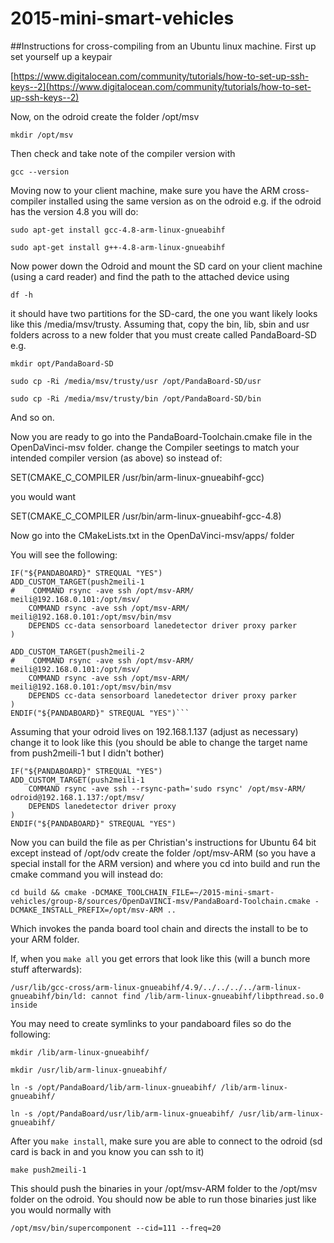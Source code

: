 # 2015-mini-smart-vehicles

##Instructions for cross-compiling from an Ubuntu linux machine. First up set yourself up a keypair

[https://www.digitalocean.com/community/tutorials/how-to-set-up-ssh-keys--2](https://www.digitalocean.com/community/tutorials/how-to-set-up-ssh-keys--2)


Now, on the odroid create the folder /opt/msv

```mkdir /opt/msv```

Then check and take note of the compiler version with

```gcc --version```

Moving now to your client machine, make sure you have the ARM cross-compiler installed using the same version as on the odroid e.g. if the odroid has the version 4.8 you will do:

```sudo apt-get install gcc-4.8-arm-linux-gnueabihf```

```sudo apt-get install g++-4.8-arm-linux-gnueabihf```

Now power down the Odroid and mount the SD card on your client machine (using a card reader) and find the path to the attached device using 

```df -h```

it should have two partitions for the SD-card, the one you want likely looks like this /media/msv/trusty. Assuming that, copy the bin, lib, sbin and usr folders across to a new folder that you must create called PandaBoard-SD e.g.

```mkdir opt/PandaBoard-SD```

```sudo cp -Ri /media/msv/trusty/usr /opt/PandaBoard-SD/usr```

```sudo cp -Ri /media/msv/trusty/bin /opt/PandaBoard-SD/bin```

And so on.

Now you are ready to go into the PandaBoard-Toolchain.cmake file in the OpenDaVinci-msv folder. change the Compiler seetings to match your intended compiler version (as above) so instead of:

SET(CMAKE_C_COMPILER   /usr/bin/arm-linux-gnueabihf-gcc)

you would want 

SET(CMAKE_C_COMPILER   /usr/bin/arm-linux-gnueabihf-gcc-4.8)

Now go into the CMakeLists.txt in the OpenDaVinci-msv/apps/ folder

You will see the following:

	IF("${PANDABOARD}" STREQUAL "YES")
	ADD_CUSTOM_TARGET(push2meili-1
	#    COMMAND rsync -ave ssh /opt/msv-ARM/ meili@192.168.0.101:/opt/msv/
	    COMMAND rsync -ave ssh /opt/msv-ARM/ meili@192.168.0.101:/opt/msv/bin/msv
	    DEPENDS cc-data sensorboard lanedetector driver proxy parker
	)

	ADD_CUSTOM_TARGET(push2meili-2
	#    COMMAND rsync -ave ssh /opt/msv-ARM/ meili@192.168.0.101:/opt/msv/
	    COMMAND rsync -ave ssh /opt/msv-ARM/ meili@192.168.0.101:/opt/msv/bin/msv
	    DEPENDS cc-data sensorboard lanedetector driver proxy parker
	)
	ENDIF("${PANDABOARD}" STREQUAL "YES")```

Assuming that your odroid lives on 192.168.1.137 (adjust as necessary) change it to look like this (you should be able to change the target name from push2meili-1 but I didn't bother)

	IF("${PANDABOARD}" STREQUAL "YES")
	ADD_CUSTOM_TARGET(push2meili-1
		COMMAND rsync -ave ssh --rsync-path='sudo rsync' /opt/msv-ARM/ odroid@192.168.1.137:/opt/msv/
    	DEPENDS lanedetector driver proxy
	)
	ENDIF("${PANDABOARD}" STREQUAL "YES")

Now you can build the file as per Christian's instructions for Ubuntu 64 bit except instead of /opt/odv create the folder /opt/msv-ARM (so you have a special install for the ARM version) and where you cd into build and run the cmake command you will instead do:

```cd build && cmake -DCMAKE_TOOLCHAIN_FILE=~/2015-mini-smart-vehicles/group-8/sources/OpenDaVINCI-msv/PandaBoard-Toolchain.cmake -DCMAKE_INSTALL_PREFIX=/opt/msv-ARM ..```

Which invokes the panda board tool chain and directs the install to be to your ARM folder. 

If, when you `make all`	you get errors that look like this (will a bunch more stuff afterwards):

```/usr/lib/gcc-cross/arm-linux-gnueabihf/4.9/../../../../arm-linux-gnueabihf/bin/ld: cannot find /lib/arm-linux-gnueabihf/libpthread.so.0 inside```

You may need to create symlinks to your pandaboard files so do the following:

```mkdir /lib/arm-linux-gnueabihf/```

```mkdir /usr/lib/arm-linux-gnueabihf/```

```ln -s /opt/PandaBoard/lib/arm-linux-gnueabihf/ /lib/arm-linux-gnueabihf/```

```ln -s /opt/PandaBoard/usr/lib/arm-linux-gnueabihf/ /usr/lib/arm-linux-gnueabihf/```

After you `make install`, make sure you are able to connect to the odroid (sd card is back in and you know you can ssh to it)

```make push2meili-1```

This should push the binaries in your /opt/msv-ARM folder to the /opt/msv folder on the odroid. You should now be able to run those binaries just like you would normally with

```/opt/msv/bin/supercomponent --cid=111 --freq=20``` 
